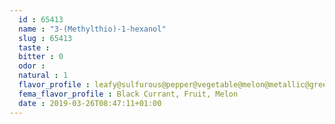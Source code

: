 ```yaml
---
  id : 65413
  name : "3-(Methylthio)-1-hexanol"
  slug : 65413
  taste : 
  bitter : 0
  odor : 
  natural : 1
  flavor_profile : leafy@sulfurous@pepper@vegetable@melon@metallic@green
  fema_flavor_profile : Black Currant, Fruit, Melon
  date : 2019-03-26T08:47:11+01:00
---
```



